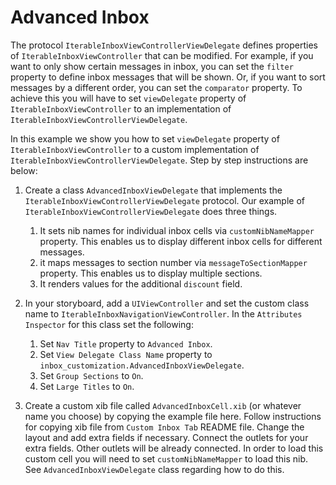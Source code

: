 # Advanced Inbox

The protocol `IterableInboxViewControllerViewDelegate` defines properties of `IterableInboxViewController` that can be modified. For example, if you want to only show certain messages in inbox, you can set the `filter` property to define inbox messages that will be shown. Or, if you want to sort messages by a different order, you can set the `comparator` property. To achieve this you will have to set `viewDelegate` property of `IterableInboxViewController` to an implementation of `IterableInboxViewControllerViewDelegate`.

In this example we show you how to set `viewDelegate` property of `IterableInboxViewController` to a custom implementation of  `IterableInboxViewControllerViewDelegate`. Step by step instructions are below:

1. Create a class `AdvancedInboxViewDelegate` that implements the `IterableInboxViewControllerViewDelegate` protocol. Our example of `IterableInboxViewControllerViewDelegate` does three things. 
    1. It sets nib names for individual inbox cells via `customNibNameMapper` property. This enables us to display different inbox cells for different messages.
    2. it maps messages to section number via `messageToSectionMapper` property. This enables us to display multiple sections.
    3. It renders values for the additional `discount` field.


2. In your storyboard, add a `UIViewController` and set the custom class name to `IterableInboxNavigationViewController`. In the `Attributes Inspector` for this class set the following:
    1. Set `Nav Title` property to `Advanced Inbox`.
    2. Set `View Delegate Class Name` property to `inbox_customization.AdvancedInboxViewDelegate`.
    3. Set `Group Sections` to `On`.
    4. Set `Large Titles` to `On`.

3. Create a custom xib file called `AdvancedInboxCell.xib` (or whatever name you choose) by copying the example file here. Follow instructions for copying xib file from `Custom Inbox Tab` README file. Change the layout and add extra fields if necessary. Connect the outlets for your extra fields. Other outlets will be already connected. In order to load this custom cell you will need to set `customNibNameMapper` to load this nib. See `AdvancedInboxViewDelegate` class regarding how to do this.
